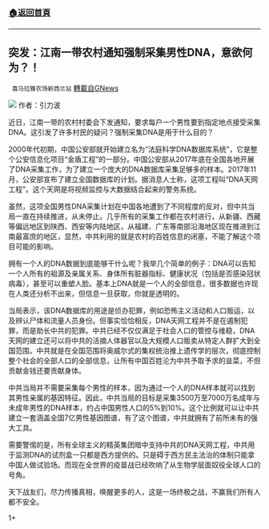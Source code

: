 ###  [:house:返回首頁](https://github.com/ourhimalayas/txt)
---

## 突发：江南一带农村通知强制采集男性DNA，意欲何为？！
` 喜马拉雅农场新西兰站` [轉載自GNews](https://gnews.org/zh-hans/631002/)

![]()![](https://gnews-media-offload.s3.amazonaws.com/wp-content/uploads/2020/12/09031414/061222C5-C549-40B1-BE22-6E843E908497.jpeg)
作者：引力波

近日，江南一带的农村村委会下发通知，要求每户一个男性要到指定地点接受采集DNA。这引发了许多村民的疑问？强制采集DNA是用于什么目的？

2000年代初期，中国公安部就开始建立名为“法庭科学DNA数据库系统”，它是整个公安信息化项目“金盾工程”的一部分。中国公安部从2017年底在全国各地开展了DNA采集工作，为了建立一个庞大的DNA数据库采集足够多的样本。2017年11月，公安部宣布了建立全国数据库的计划。据消息人士称，这项工程叫“DNA天网工程”。这个天网是将视频监控与大数据结合起来的警务系统。

虽然，这项全国男性DNA采集计划在中国各地遭到了不同程度的反对，但中共当局一直在持续推进，从未停止。几乎所有的采集工作都在农村进行，从新疆、西藏等偏远地区到陕西、西安等内陆地区，从福建、广东等南部沿海地区现在推进到江南最富庶的地区，显然，中共利用的就是农村的百姓信息的闭塞，不能了解这个项目可能的影响。

拥有一个人的DNA数据到底能够干什么呢？我举几个简单的例子：DNA可以告知一个人所有的祖源及亲属关系、身体所有脏器指标、健康状况（包括是否感染冠状病毒），甚至可以重塑人脸。基本上DNA就是一个人的全部信息，很多数据也许现在人类还分析不出来，但信息一旦获取，你就是透明的。

当局表示，该DNA数据库的用途是侦办犯罪，例如恐怖主义活动和人口贩运，以及辨认尸体和流量人员身份。但事实恰恰相反，DNA天网工程并不是在遏制犯罪，而是助长中共的犯罪。中共已经不仅仅满足于社会人口的管控与维稳，DNA天网的建立还可以将中共的活摘人体器官以及大规模人口贩卖从特定人群扩大到全国范围。中共就是在全国范围将奥威尔式的集权统治推上遗传学的层次，彻底控制整个社会的全部人口的全部信息，让所有中国百姓沦为中共予取予求的韭菜，不但贡献金钱还要贡献身体。

中共当局并不需要采集每个男性的样本，因为通过一个人的DNA样本就可以找到其男性亲属的基因特征。因此，中共当局的目标是采集3500万至7000万名成年与未成年男性的DNA样本，约占中国男性人口的5%到10%。这个比例就可以让中共建立一套涵盖全国7亿男性基因图谱，有了这个图谱，中共就拥有了前所未有的强大工具。

需要警惕的是，所有全球主义的精英集团暗中支持中共的DNA天网工程，中共用于监测DNA的试剂盒一只都是西方提供的。只是碍于西方民主法治的体制只能拿中国人做试验场。而现在全世界的疫苗战已经吹响了从生物学层面奴役全球人口的号角。

天下战友们，尽力传播真相，唤醒更多的人，这是一场终极之战，不赢我们所有人都不安全。

1+
